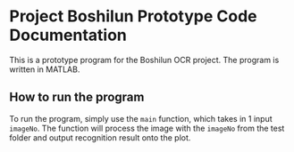 # Project Boshilun Prototype Code Documentation

This is a prototype program for the Boshilun OCR project. The program is written in MATLAB.

## How to run the program

To run the program, simply use the `main` function, which takes in 1 input `imageNo`. The function will process the image with the `imageNo` from the test folder and output recognition result onto the plot.
